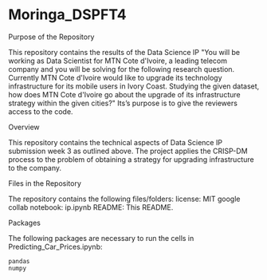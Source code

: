 # Moringa_DSPFT4
Purpose of the Repository

This repository contains the results of the Data Science IP "You will be working as Data Scientist for MTN Cote d'Ivoire, a leading telecom company and you will be solving for the following research question.
Currently MTN Cote d'Ivoire would like to upgrade its technology infrastructure for its mobile users in Ivory Coast. Studying the given dataset, how does MTN Cote d'Ivoire go about the upgrade of its infrastructure strategy within the given cities?" 
Its’s purpose is to give the reviewers access to the code.

Overview

This repository contains the technical aspects of Data Science IP submission week 3 as outlined above. The project applies the CRISP-DM process to the problem of obtaining a strategy for upgrading infrastructure to the company.

Files in the Repository

The repository contains the following files/folders:
    license: MIT
    google collab notebook: ip.ipynb
    README: This README.

Packages

The following packages are necessary to run the cells in Predicting_Car_Prices.ipynb:

    pandas
    numpy
    
